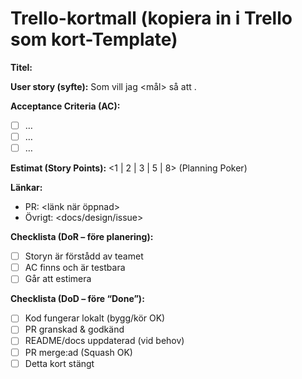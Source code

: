 # Trello-kortmall (kopiera in i Trello som kort-Template)

**Titel:** <kort och tydligt>

**User story (syfte):**
Som <roll> vill jag <mål> så att <nytta>.

**Acceptance Criteria (AC):**
- [ ] …
- [ ] …
- [ ] …

**Estimat (Story Points):**
<1 | 2 | 3 | 5 | 8>  (Planning Poker)

**Länkar:**
- PR: <länk när öppnad>
- Övrigt: <docs/design/issue>

**Checklista (DoR – före planering):**
- [ ] Storyn är förstådd av teamet
- [ ] AC finns och är testbara
- [ ] Går att estimera

**Checklista (DoD – före “Done”):**
- [ ] Kod fungerar lokalt (bygg/kör OK)
- [ ] PR granskad & godkänd
- [ ] README/docs uppdaterad (vid behov)
- [ ] PR merge:ad (Squash OK)
- [ ] Detta kort stängt

